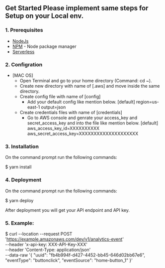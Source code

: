 ## Get Started Please implement same steps for Setup on your Local env.

### 1. Prerequisites

- [NodeJs](https://nodejs.org/en/)
- [NPM](https://npmjs.org/) - Node package manager
- [Serverless](https://www.serverless.com)

### 2. Configration
- [MAC OS]
    - Open Terminal and go to your home directory (Command: cd ~).
    - Create new directory with name of [.aws] and move inside the same directory.
    - Create config file with name of [config]
        - Add your default config like mention below.
            [default]
            region=us-east-1
            output=json 
    - Create credentials files with name of [credentials]
        - Go to AWS console and genrate your access_key and secret_access_key and into the file like mention below.
            [default]
            aws_access_key_id=XXXXXXXXXX
            aws_secret_access_key=XXXXXXXXXXXXXXXXXXXX

### 3. Installation

On the command prompt run the following commands:

 $ yarn install

### 4. Deployment

On the command prompt run the following commands:

 $ yarn deploy

After deployment you will get your API endpoint and API key.

### 5. Example:

 $ curl --location --request POST 'https://example.amazonaws.com/dev/v1/analytics-event' \
--header 'x-api-key: XXX-API-Key-XXX' \
--header 'Content-Type: application/json' \
--data-raw '{
    "uuid": "fb4b994f-d427-4452-bb45-646d02bb67e6",
    "eventType": "buttonclick",
    "eventSource": "home-button_1"
}'
